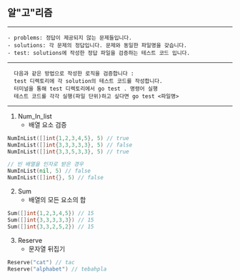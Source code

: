 ## 알"고"리즘

---

    - problems: 정답이 제공되지 않는 문제들입니다.
    - solutions: 각 문제의 정답입니다. 문제와 동일한 파일명을 갖습니다.
    - test: solutions에 작성한 정답 파일을 검증하는 테스트 코드 입니다.
---
      다음과 같은 방법으로 작성한 로직을 검증합니다 :
      test 디렉토리에 각 solution의 테스트 코드를 작성합니다.
      터미널을 통해 test 디렉토리에서 go test . 명령어 실행
      테스트 코드를 각각 실행(파일 단위)하고 싶다면 go test <파일명>
---
1. Num_In_list
    - 배열 요소 검증
```go
NumInList([]int{1,2,3,4,5}, 5) // true
NumInList([]int{3,3,3,3,3}, 5) // false
NumInList([]int{3,3,5,3,3}, 5) // true

// 빈 배열을 인자로 받은 경우
NumInList(nil, 5) // false
NumInList([]int{}, 5) // false
```

2. Sum
   - 배열의 모든 요소의 합
```go
Sum([]int{1,2,3,4,5}) // 15
Sum([]int{3,3,3,3,3}) // 15 
Sum([]int{3,3,2,5,2}) // 15
```

3. Reserve
   - 문자열 뒤집기
```go
Reserve("cat") // tac
Reserve("alphabet") // tebahpla
```